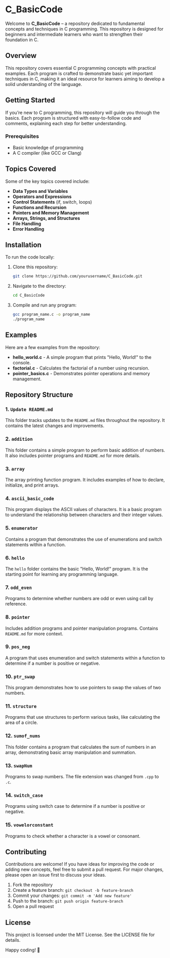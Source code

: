 # C_BasicCode

Welcome to **C_BasicCode** – a repository dedicated to fundamental concepts and techniques in C programming. This repository is designed for beginners and intermediate learners who want to strengthen their foundation in C.

## Overview

This repository covers essential C programming concepts with practical examples. Each program is crafted to demonstrate basic yet important techniques in C, making it an ideal resource for learners aiming to develop a solid understanding of the language.

## Getting Started

If you’re new to C programming, this repository will guide you through the basics. Each program is structured with easy-to-follow code and comments, explaining each step for better understanding.

### Prerequisites

- Basic knowledge of programming
- A C compiler (like GCC or Clang)

## Topics Covered

Some of the key topics covered include:

- **Data Types and Variables**
- **Operators and Expressions**
- **Control Statements** (if, switch, loops)
- **Functions and Recursion**
- **Pointers and Memory Management**
- **Arrays, Strings, and Structures**
- **File Handling**
- **Error Handling**

## Installation

To run the code locally:

1. Clone this repository:
    ```bash
    git clone https://github.com/yourusername/C_BasicCode.git
    ```
2. Navigate to the directory:
    ```bash
    cd C_BasicCode
    ```
3. Compile and run any program:
    ```bash
    gcc program_name.c -o program_name
    ./program_name
    ```

## Examples

Here are a few examples from the repository:

- **hello_world.c** - A simple program that prints "Hello, World!" to the console.
- **factorial.c** - Calculates the factorial of a number using recursion.
- **pointer_basics.c** - Demonstrates pointer operations and memory management.

## Repository Structure

### 1. `Update README.md`
This folder tracks updates to the `README.md` files throughout the repository. It contains the latest changes and improvements.

### 2. `addition`
This folder contains a simple program to perform basic addition of numbers. It also includes pointer programs and `README.md` for more details.

### 3. `array`
The array printing function program. It includes examples of how to declare, initialize, and print arrays.

### 4. `ascii_basic_code`
This program displays the ASCII values of characters. It is a basic program to understand the relationship between characters and their integer values.

### 5. `enumerator`
Contains a program that demonstrates the use of enumerations and switch statements within a function.

### 6. `hello`
The `hello` folder contains the basic "Hello, World!" program. It is the starting point for learning any programming language.

### 7. `odd_even`
Programs to determine whether numbers are odd or even using call by reference.

### 8. `pointer`
Includes addition programs and pointer manipulation programs. Contains `README.md` for more context.

### 9. `pos_neg`
A program that uses enumeration and switch statements within a function to determine if a number is positive or negative.

### 10. `ptr_swap`
This program demonstrates how to use pointers to swap the values of two numbers.

### 11. `structure`
Programs that use structures to perform various tasks, like calculating the area of a circle.

### 12. `sumof_nums`
This folder contains a program that calculates the sum of numbers in an array, demonstrating basic array manipulation and summation.

### 13. `swapNum`
Programs to swap numbers. The file extension was changed from `.cpp` to `.c`.

### 14. `switch_case`
Programs using switch case to determine if a number is positive or negative.

### 15. `vowelorconstant`
Programs to check whether a character is a vowel or consonant.

## Contributing

Contributions are welcome! If you have ideas for improving the code or adding new concepts, feel free to submit a pull request. For major changes, please open an issue first to discuss your ideas.

1. Fork the repository
2. Create a feature branch: `git checkout -b feature-branch`
3. Commit your changes: `git commit -m 'Add new feature'`
4. Push to the branch: `git push origin feature-branch`
5. Open a pull request

## License

This project is licensed under the MIT License. See the LICENSE file for details.

Happy coding! 🚀
